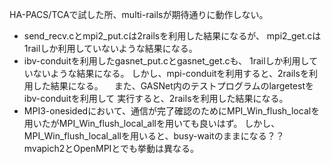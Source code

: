 HA-PACS/TCAで試した所、multi-railsが期待通りに動作しない。
- send_recv.cとmpi2_put.cは2railsを利用した結果になるが、
  mpi2_get.cは1railしか利用していないような結果になる。
- ibv-conduitを利用したgasnet_put.cとgasnet_get.cも、
  1railしか利用していないような結果になる。
  しかし、mpi-conduitを利用すると、2railsを利用した結果になる。
　また、GASNet内のテストプログラムのlargetestをibv-conduitを利用して
  実行すると、2railsを利用した結果になる。
- MPI3-onesidedにおいて、通信が完了確認のためにMPI_Win_flush_localを
  用いたがMPI_Win_flush_local_allを用いても良いはず。
  しかし、MPI_Win_flush_local_allを用いると、busy-waitのままになる？？
  mvapich2とOpenMPIとでも挙動は異なる。